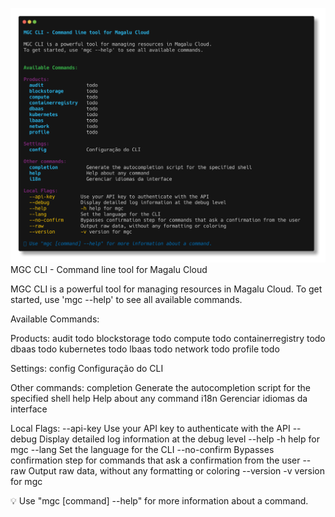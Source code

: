 ![cli](cli.png)
MGC CLI - Command line tool for Magalu Cloud

MGC CLI is a powerful tool for managing resources in Magalu Cloud.
To get started, use 'mgc --help' to see all available commands.


Available Commands:

Products:
  audit               todo
  blockstorage        todo
  compute             todo
  containerregistry   todo
  dbaas               todo
  kubernetes          todo
  lbaas               todo
  network             todo
  profile             todo

Settings:
  config              Configuração do CLI

Other commands:
  completion          Generate the autocompletion script for the specified shell
  help                Help about any command
  i18n                Gerenciar idiomas da interface

Local Flags:
  --api-key         Use your API key to authenticate with the API
  --debug           Display detailed log information at the debug level
  --help            -h help for mgc
  --lang            Set the language for the CLI
  --no-confirm      Bypasses confirmation step for commands that ask a confirmation from the user
  --raw             Output raw data, without any formatting or coloring
  --version         -v version for mgc

💡 Use "mgc [command] --help" for more information about a command.
